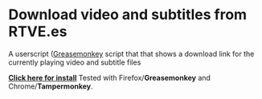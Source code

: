 # Download video and subtitles from RTVE.es
A userscript ([Greasemonkey](https://addons.mozilla.org/en-US/firefox/addon/greasemonkey/) script that  that shows a download link for the currently playing video and subtitle files


[**Click here for install**](https://openuserjs.org/install/cuzi/RTVE.es_Download_video_and_subtitles.user.js) 
Tested with Firefox/**Greasemonkey** and Chrome/**Tampermonkey**.
